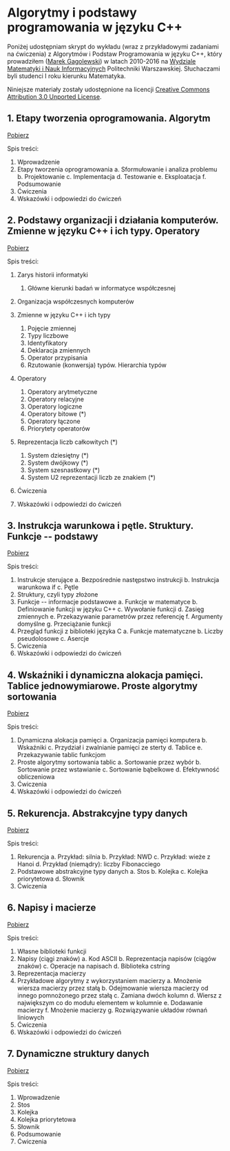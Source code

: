 # Algorytmy i podstawy programowania w języku C++

Poniżej udostępniam skrypt do wykładu (wraz z przykładowymi zadaniami na
ćwiczenia) z Algorytmów i Podstaw Programowania w języku C++, który
prowadziłem ([Marek Gagolewski](https://www.gagolewski.com))
w latach 2010-2016 na
[Wydziale Matematyki i Nauk Informacyjnych](http://www.mini.pw.edu.pl)
Politechniki Warszawskiej.
Słuchaczami byli studenci I roku kierunku Matematyka.

Niniejsze materiały zostały udostępnione na licencji
[Creative Commons Attribution 3.0 Unported License](http://creativecommons.org/licenses/by/3.0/).



## 1. Etapy tworzenia oprogramowania. Algorytm

[Pobierz](01-algorytm.pdf)

Spis treści:

1.  Wprowadzenie
2.  Etapy tworzenia oprogramowania
    a.  Sformułowanie i analiza problemu
    b.  Projektowanie
    c.  Implementacja
    d.  Testowanie
    e.  Eksploatacja
    f.  Podsumowanie
3.  Ćwiczenia
4.  Wskazówki i odpowiedzi do ćwiczeń



## 2. Podstawy organizacji i działania komputerów. Zmienne w języku C++ i ich typy. Operatory

[Pobierz](02-komputery.pdf)

Spis treści:

1.  Zarys historii informatyki

    1.  Główne kierunki badań w informatyce współczesnej

2.  Organizacja współczesnych komputerów

3.  Zmienne w języku C++ i ich typy

    1.  Pojęcie zmiennej
    2.  Typy liczbowe
    3.  Identyfikatory
    4.  Deklaracja zmiennych
    5.  Operator przypisania
    6.  Rzutowanie (konwersja) typów. Hierarchia typów

4.  Operatory

    1.  Operatory arytmetyczne
    2.  Operatory relacyjne
    3.  Operatory logiczne
    4.  Operatory bitowe (\*)
    5.  Operatory łączone
    6.  Priorytety operatorów

5.  Reprezentacja liczb całkowitych (\*)

    1.  System dziesiętny (\*)
    2.  System dwójkowy (\*)
    3.  System szesnastkowy (\*)
    4.  System U2 reprezentacji liczb ze znakiem (\*)

6.  Ćwiczenia

7.  Wskazówki i odpowiedzi do ćwiczeń



## 3. Instrukcja warunkowa i pętle. Struktury. Funkcje -- podstawy

[Pobierz](03-podstawyCpp.pdf)

Spis treści:

1.  Instrukcje sterujące
    a.  Bezpośrednie następstwo instrukcji
    b.  Instrukcja warunkowa if
    c.  Pętle
2.  Struktury, czyli typy złożone
3.  Funkcje -- informacje podstawowe
    a.  Funkcje w matematyce
    b.  Definiowanie funkcji w języku C++
    c.  Wywołanie funkcji
    d.  Zasięg zmiennych
    e.  Przekazywanie parametrów przez referencję
    f.  Argumenty domyślne
    g.  Przeciążanie funkcji
4.  Przegląd funkcji z biblioteki języka C
    a.  Funkcje matematyczne
    b.  Liczby pseudolosowe
    c.  Asercje
5.  Ćwiczenia
6.  Wskazówki i odpowiedzi do ćwiczeń



## 4. Wskaźniki i dynamiczna alokacja pamięci. Tablice jednowymiarowe. Proste algorytmy sortowania

[Pobierz](04-tablice.pdf)

Spis treści:

1.  Dynamiczna alokacja pamięci
    a.  Organizacja pamięci komputera
    b.  Wskaźniki
    c.  Przydział i zwalnianie pamięci ze sterty
    d.  Tablice
    e.  Przekazywanie tablic funkcjom
2.  Proste algorytmy sortowania tablic
    a.  Sortowanie przez wybór
    b.  Sortowanie przez wstawianie
    c.  Sortowanie bąbelkowe
    d.  Efektywność obliczeniowa
3.  Ćwiczenia
4.  Wskazówki i odpowiedzi do ćwiczeń




## 5. Rekurencja. Abstrakcyjne typy danych

[Pobierz](05-rekurencja.pdf)

Spis treści:

1.  Rekurencja
    a.  Przykład: silnia
    b.  Przykład: NWD
    c.  Przykład: wieże z Hanoi
    d.  Przykład (niemądry): liczby Fibonacciego
2.  Podstawowe abstrakcyjne typy danych
    a.  Stos
    b.  Kolejka
    c.  Kolejka priorytetowa
    d.  Słownik
3.  Ćwiczenia



## 6. Napisy i macierze

[Pobierz](06-napisymacierze.pdf)

Spis treści:

1.  Własne biblioteki funkcji
2.  Napisy (ciągi znaków)
    a.  Kod ASCII
    b.  Reprezentacja napisów (ciągów znaków)
    c.  Operacje na napisach
    d.  Biblioteka cstring
3.  Reprezentacja macierzy
4.  Przykładowe algorytmy z wykorzystaniem macierzy
    a.  Mnożenie wiersza macierzy przez stałą
    b.  Odejmowanie wiersza macierzy od innego pomnożonego przez stałą
    c.  Zamiana dwóch kolumn
    d.  Wiersz z największym co do modułu elementem w kolumnie
    e.  Dodawanie macierzy
    f.  Mnożenie macierzy
    g.  Rozwiązywanie układów równań liniowych
5.  Ćwiczenia
6.  Wskazówki i odpowiedzi do ćwiczeń



## 7. Dynamiczne struktury danych

[Pobierz](07-dynamiczne.pdf)

Spis treści:

1.  Wprowadzenie
2.  Stos
3.  Kolejka
4.  Kolejka priorytetowa
5.  Słownik
6.  Podsumowanie
7.  Ćwiczenia
